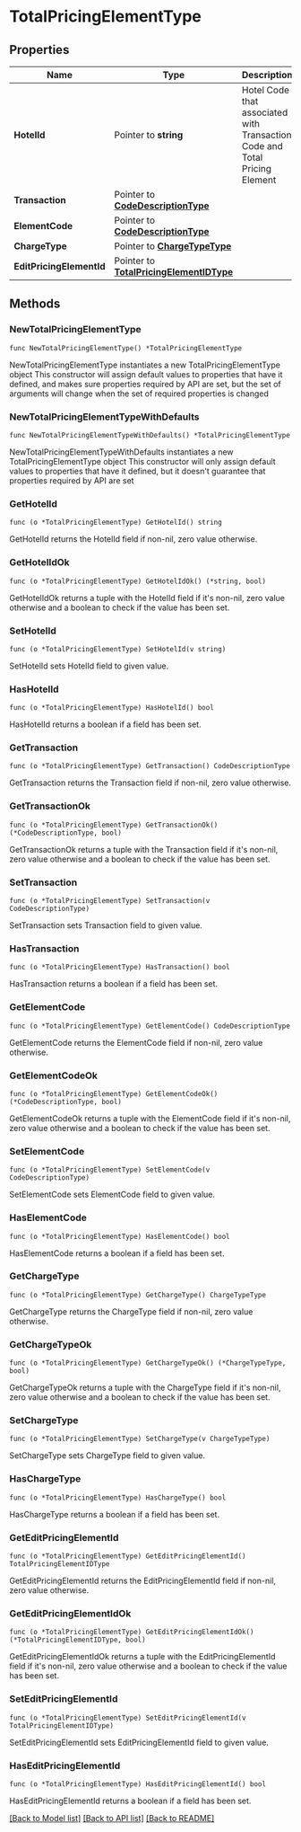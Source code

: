 # TotalPricingElementType

## Properties

Name | Type | Description | Notes
------------ | ------------- | ------------- | -------------
**HotelId** | Pointer to **string** | Hotel Code that associated with Transaction Code and Total Pricing Element | [optional] 
**Transaction** | Pointer to [**CodeDescriptionType**](CodeDescriptionType.md) |  | [optional] 
**ElementCode** | Pointer to [**CodeDescriptionType**](CodeDescriptionType.md) |  | [optional] 
**ChargeType** | Pointer to [**ChargeTypeType**](ChargeTypeType.md) |  | [optional] 
**EditPricingElementId** | Pointer to [**TotalPricingElementIDType**](TotalPricingElementIDType.md) |  | [optional] 

## Methods

### NewTotalPricingElementType

`func NewTotalPricingElementType() *TotalPricingElementType`

NewTotalPricingElementType instantiates a new TotalPricingElementType object
This constructor will assign default values to properties that have it defined,
and makes sure properties required by API are set, but the set of arguments
will change when the set of required properties is changed

### NewTotalPricingElementTypeWithDefaults

`func NewTotalPricingElementTypeWithDefaults() *TotalPricingElementType`

NewTotalPricingElementTypeWithDefaults instantiates a new TotalPricingElementType object
This constructor will only assign default values to properties that have it defined,
but it doesn't guarantee that properties required by API are set

### GetHotelId

`func (o *TotalPricingElementType) GetHotelId() string`

GetHotelId returns the HotelId field if non-nil, zero value otherwise.

### GetHotelIdOk

`func (o *TotalPricingElementType) GetHotelIdOk() (*string, bool)`

GetHotelIdOk returns a tuple with the HotelId field if it's non-nil, zero value otherwise
and a boolean to check if the value has been set.

### SetHotelId

`func (o *TotalPricingElementType) SetHotelId(v string)`

SetHotelId sets HotelId field to given value.

### HasHotelId

`func (o *TotalPricingElementType) HasHotelId() bool`

HasHotelId returns a boolean if a field has been set.

### GetTransaction

`func (o *TotalPricingElementType) GetTransaction() CodeDescriptionType`

GetTransaction returns the Transaction field if non-nil, zero value otherwise.

### GetTransactionOk

`func (o *TotalPricingElementType) GetTransactionOk() (*CodeDescriptionType, bool)`

GetTransactionOk returns a tuple with the Transaction field if it's non-nil, zero value otherwise
and a boolean to check if the value has been set.

### SetTransaction

`func (o *TotalPricingElementType) SetTransaction(v CodeDescriptionType)`

SetTransaction sets Transaction field to given value.

### HasTransaction

`func (o *TotalPricingElementType) HasTransaction() bool`

HasTransaction returns a boolean if a field has been set.

### GetElementCode

`func (o *TotalPricingElementType) GetElementCode() CodeDescriptionType`

GetElementCode returns the ElementCode field if non-nil, zero value otherwise.

### GetElementCodeOk

`func (o *TotalPricingElementType) GetElementCodeOk() (*CodeDescriptionType, bool)`

GetElementCodeOk returns a tuple with the ElementCode field if it's non-nil, zero value otherwise
and a boolean to check if the value has been set.

### SetElementCode

`func (o *TotalPricingElementType) SetElementCode(v CodeDescriptionType)`

SetElementCode sets ElementCode field to given value.

### HasElementCode

`func (o *TotalPricingElementType) HasElementCode() bool`

HasElementCode returns a boolean if a field has been set.

### GetChargeType

`func (o *TotalPricingElementType) GetChargeType() ChargeTypeType`

GetChargeType returns the ChargeType field if non-nil, zero value otherwise.

### GetChargeTypeOk

`func (o *TotalPricingElementType) GetChargeTypeOk() (*ChargeTypeType, bool)`

GetChargeTypeOk returns a tuple with the ChargeType field if it's non-nil, zero value otherwise
and a boolean to check if the value has been set.

### SetChargeType

`func (o *TotalPricingElementType) SetChargeType(v ChargeTypeType)`

SetChargeType sets ChargeType field to given value.

### HasChargeType

`func (o *TotalPricingElementType) HasChargeType() bool`

HasChargeType returns a boolean if a field has been set.

### GetEditPricingElementId

`func (o *TotalPricingElementType) GetEditPricingElementId() TotalPricingElementIDType`

GetEditPricingElementId returns the EditPricingElementId field if non-nil, zero value otherwise.

### GetEditPricingElementIdOk

`func (o *TotalPricingElementType) GetEditPricingElementIdOk() (*TotalPricingElementIDType, bool)`

GetEditPricingElementIdOk returns a tuple with the EditPricingElementId field if it's non-nil, zero value otherwise
and a boolean to check if the value has been set.

### SetEditPricingElementId

`func (o *TotalPricingElementType) SetEditPricingElementId(v TotalPricingElementIDType)`

SetEditPricingElementId sets EditPricingElementId field to given value.

### HasEditPricingElementId

`func (o *TotalPricingElementType) HasEditPricingElementId() bool`

HasEditPricingElementId returns a boolean if a field has been set.


[[Back to Model list]](../README.md#documentation-for-models) [[Back to API list]](../README.md#documentation-for-api-endpoints) [[Back to README]](../README.md)


